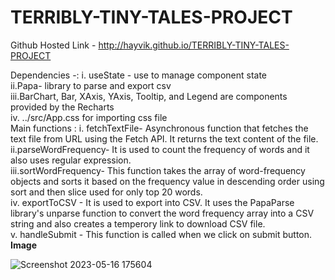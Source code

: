 # TERRIBLY-TINY-TALES-PROJECT
Github Hosted Link - http://hayvik.github.io/TERRIBLY-TINY-TALES-PROJECT<br>

Dependencies -: 
              i. useState - use to manage component state<br>
              ii.Papa- library to parse and export csv<br>
              iii.BarChart, Bar, XAxis, YAxis, Tooltip, and Legend are components provided by the Recharts<br>
              iv. ../src/App.css for importing css file <br>
Main functions :
i. fetchTextFile- Asynchronous function that fetches the text file from  URL using the Fetch API. It returns the text content of the file.<br>
ii.parseWordFrequency- It is used to count the frequency of words and it also uses regular expression.<br>
iii.sortWordFrequency- This function takes the array of word-frequency objects and sorts it based on the frequency value in descending order using sort and then slice used for only top 20 words.<br>
iv. exportToCSV - It is used to export into CSV. It uses the PapaParse library's unparse function to convert the word frequency array into a CSV string and also creates a temperory link to download CSV file.<br>
v. handleSubmit - This function is called when we click on submit button.<br>
 **Image**<br>

![Screenshot 2023-05-16 175604](https://github.com/Hayvik/TERRIBLY-TINY-TALES-PROJECT/assets/92513683/25c710b5-cc14-46cf-96d8-d8729689e05b)
